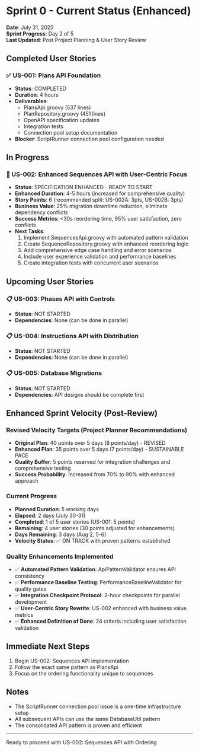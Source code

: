 # Sprint 0 - Current Status (Enhanced)

**Date**: July 31, 2025  
**Sprint Progress**: Day 2 of 5  
**Last Updated**: Post Project Planning & User Story Review

## Completed User Stories

### ✅ US-001: Plans API Foundation
- **Status**: COMPLETED
- **Duration**: 4 hours
- **Deliverables**:
  - PlansApi.groovy (537 lines)
  - PlanRepository.groovy (451 lines)
  - OpenAPI specification updates
  - Integration tests
  - Connection pool setup documentation
- **Blocker**: ScriptRunner connection pool configuration needed

## In Progress

### 🚧 US-002: Enhanced Sequences API with User-Centric Focus
- **Status**: SPECIFICATION ENHANCED - READY TO START  
- **Enhanced Duration**: 4-5 hours (increased for comprehensive quality)
- **Story Points**: 6 (recommended split: US-002A: 3pts, US-002B: 3pts)
- **Business Value**: 25% migration downtime reduction, eliminate dependency conflicts
- **Success Metrics**: <30s reordering time, 95% user satisfaction, zero conflicts
- **Next Tasks**:
  1. Implement SequencesApi.groovy with automated pattern validation
  2. Create SequenceRepository.groovy with enhanced reordering logic  
  3. Add comprehensive edge case handling and error scenarios
  4. Include user experience validation and performance baselines
  5. Create integration tests with concurrent user scenarios

## Upcoming User Stories

### 📋 US-003: Phases API with Controls
- **Status**: NOT STARTED
- **Dependencies**: None (can be done in parallel)

### 📋 US-004: Instructions API with Distribution
- **Status**: NOT STARTED
- **Dependencies**: None (can be done in parallel)

### 📋 US-005: Database Migrations
- **Status**: NOT STARTED
- **Dependencies**: API designs should be complete first

## Enhanced Sprint Velocity (Post-Review)

### Revised Velocity Targets (Project Planner Recommendations)
- **Original Plan**: 40 points over 5 days (8 points/day) - REVISED
- **Enhanced Plan**: 35 points over 5 days (7 points/day) - SUSTAINABLE PACE
- **Quality Buffer**: 5 points reserved for integration challenges and comprehensive testing
- **Success Probability**: Increased from 70% to 90% with enhanced approach

### Current Progress  
- **Planned Duration**: 5 working days
- **Elapsed**: 2 days (July 30-31)
- **Completed**: 1 of 5 user stories (US-001: 5 points)
- **Remaining**: 4 user stories (30 points adjusted for enhancements)
- **Days Remaining**: 3 days (Aug 2, 5-6)
- **Velocity Status**: ✅ ON TRACK with proven patterns established

### Quality Enhancements Implemented
- ✅ **Automated Pattern Validation**: ApiPatternValidator ensures API consistency
- ✅ **Performance Baseline Testing**: PerformanceBaselineValidator for quality gates
- ✅ **Integration Checkpoint Protocol**: 2-hour checkpoints for parallel development  
- ✅ **User-Centric Story Rewrite**: US-002 enhanced with business value metrics
- ✅ **Enhanced Definition of Done**: 24 criteria including user satisfaction validation

## Immediate Next Steps

1. Begin US-002: Sequences API implementation
2. Follow the exact same pattern as PlansApi
3. Focus on the ordering functionality unique to sequences

## Notes

- The ScriptRunner connection pool issue is a one-time infrastructure setup
- All subsequent APIs can use the same DatabaseUtil pattern
- The consolidated API pattern is proven and efficient

---

Ready to proceed with US-002: Sequences API with Ordering
